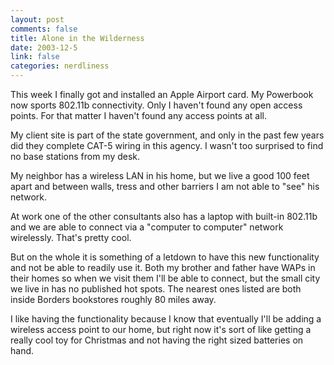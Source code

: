 ```yaml
--- 
layout: post
comments: false
title: Alone in the Wilderness
date: 2003-12-5
link: false
categories: nerdliness
---
```

This week I finally got and installed an Apple Airport card. My Powerbook now sports 802.11b connectivity. Only I haven't found any open access points. For that matter I haven't found any access points at all.

My client site is part of the state government, and only in the past few years did they complete CAT-5 wiring in this agency. I wasn't too surprised to find no base stations from my desk.

My neighbor has a wireless LAN in his home, but we live a good 100 feet apart and between walls, tress and other barriers I am not able to "see" his network.

At work one of the other consultants also has a laptop with built-in 802.11b and we are able to connect via a "computer to computer" network wirelessly. That's pretty cool.

But on the whole it is something of a letdown to have this new functionality and not be able to readily use it. Both my brother and father have WAPs in their homes so when we visit them I'll be able to connect, but the small city we live in has no published hot spots. The nearest ones listed are both inside Borders bookstores roughly 80 miles away.

I like having the functionality because I know that eventually I'll be adding a wireless access point to our home, but right now it's sort of like getting a really cool toy for Christmas and not having the right sized batteries on hand.
